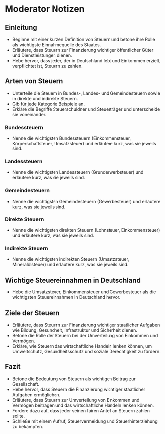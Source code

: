 # Moderator Notizen

## Einleitung
- Beginne mit einer kurzen Definition von Steuern und betone ihre Rolle als wichtigste Einnahmequelle des Staates.
- Erläutere, dass Steuern zur Finanzierung wichtiger öffentlicher Güter und Dienstleistungen dienen.
- Hebe hervor, dass jeder, der in Deutschland lebt und Einkommen erzielt, verpflichtet ist, Steuern zu zahlen.

## Arten von Steuern
- Unterteile die Steuern in Bundes-, Landes- und Gemeindesteuern sowie in direkte und indirekte Steuern.
- Gib für jede Kategorie Beispiele an.
- Erkläre die Begriffe Steuerschuldner und Steuerträger und unterscheide sie voneinander.

### Bundessteuern
- Nenne die wichtigsten Bundessteuern (Einkommensteuer, Körperschaftsteuer, Umsatzsteuer) und erläutere kurz, was sie jeweils sind.

### Landessteuern
- Nenne die wichtigsten Landessteuern (Grunderwerbsteuer) und erläutere kurz, was sie jeweils sind.

### Gemeindesteuern
- Nenne die wichtigsten Gemeindesteuern (Gewerbesteuer) und erläutere kurz, was sie jeweils sind.

### Direkte Steuern
- Nenne die wichtigsten direkten Steuern (Lohnsteuer, Einkommensteuer) und erläutere kurz, was sie jeweils sind.

### Indirekte Steuern
- Nenne die wichtigsten indirekten Steuern (Umsatzsteuer, Mineralölsteuer) und erläutere kurz, was sie jeweils sind.

## Wichtige Steuereinnahmen in Deutschland
- Hebe die Umsatzsteuer, Einkommensteuer und Gewerbesteuer als die wichtigsten Steuereinnahmen in Deutschland hervor.

## Ziele der Steuern
- Erläutere, dass Steuern zur Finanzierung wichtiger staatlicher Aufgaben wie Bildung, Gesundheit, Infrastruktur und Sicherheit dienen.
- Betone die Rolle der Steuern bei der Umverteilung von Einkommen und Vermögen.
- Erkläre, wie Steuern das wirtschaftliche Handeln lenken können, um Umweltschutz, Gesundheitsschutz und soziale Gerechtigkeit zu fördern.

## Fazit
- Betone die Bedeutung von Steuern als wichtigen Beitrag zur Gesellschaft.
- Hebe hervor, dass Steuern die Finanzierung wichtiger staatlicher Aufgaben ermöglichen.
- Erläutere, dass Steuern zur Umverteilung von Einkommen und Vermögen beitragen und das wirtschaftliche Handeln lenken können.
- Fordere dazu auf, dass jeder seinen fairen Anteil an Steuern zahlen sollte.
- Schließe mit einem Aufruf, Steuervermeidung und Steuerhinterziehung zu bekämpfen.

